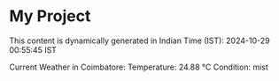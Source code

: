 # My Project

This content is dynamically generated in Indian Time (IST): 2024-10-29 00:55:45 IST


Current Weather in Coimbatore:
Temperature: 24.88 °C
Condition: mist

